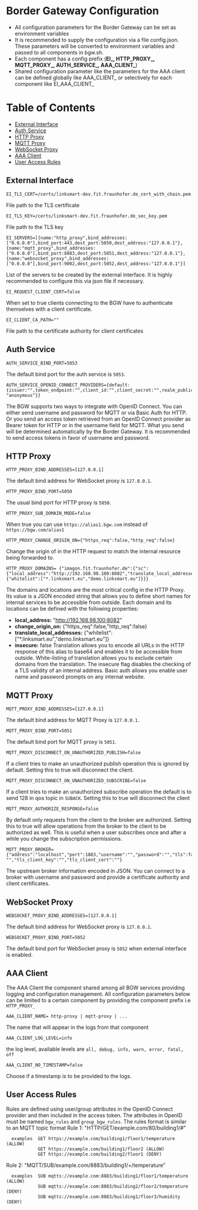 # Border Gateway Configuration
* All configuration parameters for the Border Gateway can be set as environment variables
* It is recommended to supply the configuration via a file config.json. These parameters will be converted to environment variables and passed to all components in bgw.sh.
* Each component has a config prefix (**EI_, HTTP_PROXY_, MQTT_PROXY_, AUTH_SERVICE_, AAA_CLIENT_**)
* Shared configuration parameter like the parameters for the AAA client can be defined globally like AAA_CLIENT_ or selectively for each component like EI_AAA_CLIENT_

# Table of Contents
* [External Interface](#EI)
* [Auth Service](#Auth)
* [HTTP Proxy](#HTTP)
* [MQTT Proxy](#MQTT)
* [WebSocket Proxy](#WebSocket)
* [AAA Client](#AAA)
* [User Access Rules](#rules)
<a name="EI"></a>
## External Interface
```
EI_TLS_CERT=/certs/linksmart-dev.fit.fraunhofer.de_cert_with_chain.pem
```
File path to the TLS certificate
```
EI_TLS_KEY=/certs/linksmart-dev.fit.fraunhofer.de_sec_key.pem
```
File path to the TLS key
```
EI_SERVERS=[{name:"http_proxy",bind_addresses:["0.0.0.0"],bind_port:443,dest_port:5050,dest_address:"127.0.0.1"},{name:"mqtt_proxy",bind_addresses:["0.0.0.0"],bind_port:8883,dest_port:5051,dest_address:"127.0.0.1"},{name:"websocket_proxy",bind_addresses:["0.0.0.0"],bind_port:9002,dest_port:5052,dest_address:"127.0.0.1"}]
```
List of the servers to be created by the external interface. It is highly recommended to configure this via json file if necessary.
```
EI_REQUEST_CLIENT_CERT=false
```
When set to true clients connecting to the BGW have to authenticate themselves with a client certificate.
```
EI_CLIENT_CA_PATH=""
```
File path to the certificate authority for client certificates
<a name="Auth"></a>
## Auth Service
```
AUTH_SERVICE_BIND_PORT=5053
```
The default bind port for the auth service is `5053`.
```
AUTH_SERVICE_OPENID_CONNECT_PROVIDERS={default:{issuer:"",token_endpoint:"",client_id:"",client_secret:"",realm_public_key_modulus:"",realm_public_key_exponent:"",anonymous_user:"anonymous",anonymous_pass: "anonymous"}}
```
The BGW supports two ways to integrate with OpenID Connect. You can either send username and password for MQTT or via Basic Auth for HTTP. Or you send an access token retrieved from an OpenID Connect provider as Bearer token for HTTP or in the username field for MQTT. What you send will be determined automatically by the Border Gateway. It is recommended to send access tokens in favor of username and password.
<a name="HTTP"></a>
## HTTP Proxy
```
HTTP_PROXY_BIND_ADDRESSES=[127.0.0.1]
```
The default bind address for WebSocket proxy is `127.0.0.1`.
```
HTTP_PROXY_BIND_PORT=5050
```
The usual bind port for HTTP proxy is `5050`.
```
HTTP_PROXY_SUB_DOMAIN_MODE=false
```
When true you can use `https://alias1.bgw.com` instead of `https://bgw.com/alias1`
```
HTTP_PROXY_CHANGE_ORIGIN_ON={"https_req":false,"http_req":false}
```
Change the origin of in the HTTP request to match the internal resource being forwarded to.
```
HTTP_PROXY_DOMAINS= {"imagon.fit.fraunhofer.de":{"sc":{"local_address":"http://192.168.98.100:8082","translate_local_addresses":{"whitelist":["*.linksmart.eu","demo.linksmart.eu"]}}}
```
The domains and locations are the most critical config in the HTTP Proxy. Its value is a JSON encoded string that allows you to define short names for internal services to be accessible from outside. Each domain and its locations can be defined with the following properties:
  * **local_address:** "http://192.168.98.100:8082"
  * **change_origin_on:** {"https_req":false,"http_req":false}
  * **translate_local_addresses:** {"whitelist":["*.linksmart.eu","demo.linksmart.eu"]}
  * **insecure:** false
Translation allows you to encode all URLs in the HTTP response of this alias to base64 and enables it to be accessible from outside. White-listing of translation allows you to exclude certain domains from the translation. The insecure flag disables the checking of a TLS validity of an internal address. Basic auth allows you enable user name and password prompts on any internal website.
<a name="MQTT"></a>
## MQTT Proxy
```
MQTT_PROXY_BIND_ADDRESSES=[127.0.0.1]
```
The default bind address for MQTT Proxy is `127.0.0.1`.
```
MQTT_PROXY_BIND_PORT=5051
```
The default bind port for MQTT proxy is `5051`.
```
MQTT_PROXY_DISCONNECT_ON_UNAUTHORIZED_PUBLISH=false
```
If a client tries to make an unauthorized publish operation this is ignored by default. Setting this to true will disconnect the client.
```
MQTT_PROXY_DISCONNECT_ON_UNAUTHORIZED_SUBSCRIBE=false
```
If a client tries to make an unauthorized subscribe operation the default is to send 128 in qos topic in `SUBACK`. Setting this to true will disconnect the client
```
MQTT_PROXY_AUTHORIZE_RESPONSE=false
```
By default only requests from the client to the broker are authorized. Setting this to true will allow operations from the broker to the client to be authorized as well. This is useful when a user subscribes once and after a while you change the subscription permissions.
```
MQTT_PROXY_BROKER={"address":"localhost","port":1883,"username":"","password":"","tls":false,"tls_ca": "","tls_client_key":"","tls_client_cert":""}
```
The upstream broker information encoded in JSON. You can connect to a broker with username and password and provide a certificate authority and client certificates.
<a name="WebSocket"></a>
## WebSocket Proxy
```
WEBSOCKET_PROXY_BIND_ADDRESSES=[127.0.0.1]
```
The default bind address for WebSocket proxy is `127.0.0.1`.
```
WEBSOCKET_PROXY_BIND_PORT=5052
```
The default bind port for WebSocket proxy is `5052` when external interface is enabled.
<a name="AAA"></a>
## AAA Client
The AAA Client the component shared among all BGW services providing logging and configuration management. All configuration parameters below can be limited to a certain component by providing the component prefix i.e `HTTP_PROXY_`
```
AAA_CLIENT_NAME= http-proxy | mqtt-proxy | ...
```
The name that will appear in the logs from that component
```
AAA_CLIENT_LOG_LEVEL=info
```
the log level, available levels are `all, debug, info, warn, error, fatal, off`
```
AAA_CLIENT_NO_TIMESTAMP=false
```
Choose if a timestamp is to be provided to the logs.
<a name="rules"></a>
## User Access Rules
Rules are defined using user/group attributes in the OpenID Connect provider and then included in the access token. The attributes in OpenID must be named `bgw_rules` and `group_bgw_rules`.
The rules format is similar to an MQTT topic format
Rule 1: "HTTP/GET/example.com/80/building1/#"
```
  examples  GET https://example.com/building1/floor1/temperature (ALLOW)
            GET https://example.com/building1/floor2 (ALLOW)
            GET https://example.com/building2/floor1 (DENY)
```
Rule 2: "MQTT/SUB/example.com/8883/building1/+/temperature”
```
  examples  SUB mqtts://example.com:8883/building1/floor1/temperature (ALLOW)
            SUB mqtts://example.com:8883/building2/floor2/temperature (DENY)
            SUB mqtts://example.com:8883/building1/floor3/humidity (DENY)
```            
